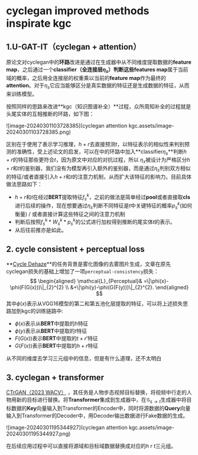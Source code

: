 # cyclegan improved methods inspirate kgc



## 1.U-GAT-IT（cyclegan + attention）

原论文对cyclegan中的**环路**改进是通过在生成器中从不同维度提取数据的**feature map**，之后通过一个**classifier（全连接层$\eta_s$）**判断这些**features map**属于当前域的概率，之后用全连接层的权重乘以当前的**feature map**作为最终的**attention**。对于$\eta_s$它应当能够区分是真实数据的特征还是生成数据的特征，从而来训练模型。

按照同样的思路来改进**kgc（知识图谱补全）**过程，众所周知补全的过程就是头尾实体的互相推断的环路，如下图：

![image-20240301103728385](cyclegan attention kgc.assets/image-20240301103728385.png)

区别在于使用了表示学习推理，$h+r$去直接预测$t$，以特征表示的相似性来判别预测的准确性，受上述论文的启发，可以在中的环路中加入**classifier$\eta_s$**判断$h + r$的特征那些更符合$t$，因为原文中对应的对抗过程，所以 $\eta_x$被设计为严格区分$h+r$和$t$的鉴别器，我们没有为模型再引入额外的鉴别器，而是通过$\eta_s$判别双方相似的特征/或者直接引入$h+r$和$t$的注意力机制，从而扩大该特征的影响力。目前具体做法思路如下：

- $h+r$和$t$在经过**BERT**提取特征$f^k_s$，之前的做法是简单经过**pool**或者直接取**cls**进行后续的操作，现在想要通过$\eta_s$判断不同特征是$t$中关键特征的概率$p^k_s$(如何衡量) / 或者直接计算这些特征之间的注意力机制
- 判断后按照$f^k_s * W^k_s * p^k_s$的公式进行加权得到推断的尾实体$t$的表示。
- 从后往前推亦是如此。



## 2. cycle consistent + perceptual loss

**[Cycle Dehaze](https://ar5iv.labs.arxiv.org/html/1805.05308)**的任务背景是雾化图像的去雾图片生成，文章在原先cyclegan损失的基础上增加了一项`perceptual-consistency`损失：
$$
\begin{aligned}
\mathcal{L}_{Perceptual}& =\|\phi(x)-\phi(F(G(x)))\|_{2}^{2}  \\
&+\|\phi(y)-\phi(G(F(y)))\|_{2}^{2}.
\end{aligned}
$$
其中$\phi(x)$表示从VGG16模型的第二和第五池化层提取的特征，可以将上述损失思路加到kgc的训练链路中:

- $\phi(x)$表示从**BERT**中提取的$h$特征
- $\phi(y)$表示从**BERT**中提取的$t$特征
- $F(G(x))$表示**BERT**中提取的$t + r'$特征
- $G(F(x))$表示**BERT**中提取的$h + r$特征

从不同的维度去学习三元组中的信息，但是有什么道理，还不太明白



## 3. cyclegan + transformer

[CTrGAN（2023 WACV）](https://openaccess.thecvf.com/content/WACV2023/papers/Mahpod_CTrGAN_Cycle_Transformers_GAN_for_Gait_Transfer_WACV_2023_paper.pdf) ，其任务是人物步态视频目标替换，将视频中行走的人物用新的目标进行替换。将**Transformer**集成到生成器中，在$\mathcal{G}_{s \to t}$生成器中将目标数据的**Key**向量输入到Transformer的Encoder中，同时将源数据的**Query**向量输入到Transformer的Decoder中，用Decoder输出数据进行Fake数据的生成。

![image-20240301195344927](cyclegan attention kgc.assets/image-20240301195344927.png)

 在后续应用过程中可以直接将源域和目标域数据替换成对应的$h \ r \ t$三元组。

